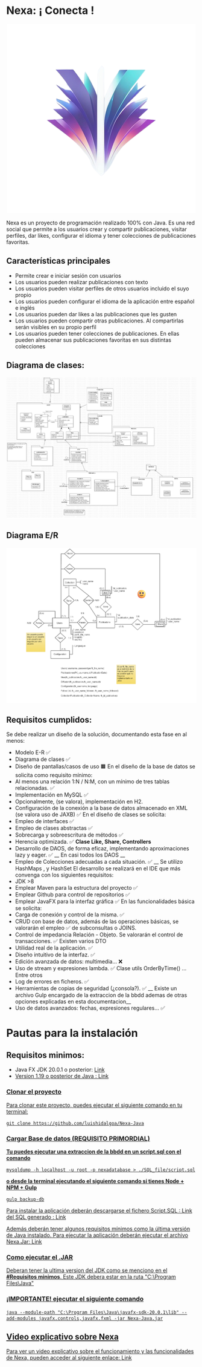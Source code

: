 # Nexa: ¡ Conecta !

<p align="center">
  <img src="https://github.com/luishidalgoa/Nexa-Java/blob/main/src/main/resources/Logo.png" alt="Logo">
</p>

Nexa es un proyecto de programación realizado 100% con Java. Es una red social que permite a los usuarios crear y compartir publicaciones, visitar perfiles, dar likes, configurar el idioma y tener colecciones de publicaciones favoritas.

## Características principales

- Permite crear e iniciar sesión con usuarios
- Los usuarios pueden realizar publicaciones con texto 
- Los usuarios pueden visitar perfiles de otros usuarios incluido el suyo propio
- Los usuarios pueden configurar el idioma de la aplicación entre español e inglés
- Los usuarios pueden dar likes a las publicaciones que les gusten
- Los usuarios pueden compartir otras publicaciones. Al compartirlas serán visibles en su propio perfil
- Los usuarios pueden tener colecciones de publicaciones. En ellas pueden almacenar sus publicaciones favoritas en sus distintas colecciones

## Diagrama de clases:

<p align="center">
  <img src="https://github.com/luishidalgoa/Nexa-Java/blob/main/src/main/resources/Main.jpg" alt="Logo">
</p>

## Diagrama E/R

<p align="center">
  <img src="https://github.com/luishidalgoa/Nexa-Java/blob/main/src/main/resources/BBDD.jpg" alt="Logo">
</p>

## Requisitos cumplidos:
Se	debe	realizar	un	diseño	de	la	solución,	documentando	esta	fase	en	al	menos:
- Modelo	E-R ✅
- Diagrama	de	clases ✅
- Diseño	de	pantallas/casos	de	uso 🟧
En	el	diseño	de	la	base	de	datos	se	solicita	como	requisito	mínimo:
- Al	menos	una	relación	1:N /	N:M,	con	un	mínimo	de	tres	tablas	relacionadas. ✅
- Implementación	en	MySQL ✅
- Opcionalmente,	(se	valora),	implementación	en	H2. 
- Configuración	de	la	conexión	a	la	base	de	datos	almacenado	en	XML	(se	valora	uso	de JAXB) ✅
En	el	diseño	de	clases	se	solicita:
- Empleo	de	interfaces ✅
- Empleo	de	clases	abstractas ✅
- Sobrecarga	y	sobreescritura	de	métodos ✅
- Herencia	optimizada. ✅ __Clase Like, Share, Controllers__
- Desarrollo	de	DAOS,	de	forma	eficaz,	implementando	aproximaciones	lazy	y	eager. ✅ __ En casi todos los DAOS __
- Empleo	de	Colecciones	adecuadas	a	cada	situación. ✅ __ Se utilizo HashMaps , y HashSet
El	desarrollo	se	realizará	en	el	IDE	que	más	convenga	con	los	siguientes	requisitos:
- JDK	>8
- Emplear	Maven	para	la	estructura	del	proyecto ✅
- Emplear	Github	para	control	de	repositorios ✅
- Emplear	JavaFX para	la	interfaz	gráfica ✅
En	las	funcionalidades	básica	se	solicita:
- Carga	de	conexión	y	control	de	la	misma. ✅
- CRUD	con	base	de	datos,	además	de	las	operaciones	básicas,	se	valorarán	el	empleo	 ✅
de	subconsultas	o	JOINS.
- Control	de	impedancia	Relación	- Objeto.	Se	valorarán	el	control	de	transacciones. ✅ Existen varios DTO
- Utilidad	real	de	la	aplicación. ✅
- Diseño	intuitivo	de	la	interfaz. ✅
- Edición	avanzada	de	datos:	multimedia… ❌
- Uso	de	stream y	expresiones	lambda. ✅ Clase utils  OrderByTime() ... Entre otros
- Log	de	errores	en	ficheros. ✅
- Herramientas	de	copias	de	seguridad	(¿consola?). ✅ __ Existe un archivo Gulp encargado de la extraccion de la bbdd ademas de otras opciones explicadas en esta documentacion__
- Uso	de	datos	avanzados:	fechas,	expresiones	regulares… ✅

# Pautas para la instalación

## Requisitos minimos:
  - Java FX JDK 20.0.1 o posterior:  <a href="https://openjfx.io/">Link
  - Version 1.19 o posterior de Java : <a href="https://www.oracle.com/java/technologies/javase/jdk19-archive-downloads.html">Link 
  
  
### Clonar el proyecto

Para clonar este proyecto, puedes ejecutar el siguiente comando en tu terminal:


```
git clone https://github.com/luishidalgoa/Nexa-Java
```

### Cargar Base de datos (REQUISITO PRIMORDIAL)

__Tu puedes ejecutar una extraccion de la bbdd en un script.sql con el comando__

```
mysqldump -h localhost -u root -p nexadatabase > ./SQL_file/script.sql
```
__o desde la terminal ejecutando el siguiente comando si tienes Node + NPM + Gulp__ 

```
gulp backup-db
```

Para instalar la aplicación deberán descargarse el fichero Script.SQL : Link del SQL generado : <a href="https://github.com/luishidalgoa/Nexa-Java/blob/main/SQL_file/script.sql">Link

Además deberán tener algunos requisitos mínimos como la última versión de Java instalado. Para ejecutar la aplicación deberán ejecutar el archivo Nexa.Jar: <a href="https://github.com/luishidalgoa/Nexa-Java/blob/main/Nexa-Java.jar">Link
   
  ### Como ejecutar el .JAR 
  Deberan tener la ultima version del JDK como se menciono en el __#Requisitos minimos__. Este JDK debera estar en la ruta 
  "C:\Program Files\Java\"
  
### ¡IMPORTANTE! ejecutar el siguiente comando 
  
   ```
  java --module-path "C:\Program Files\Java\javafx-sdk-20.0.1\lib" --add-modules javafx.controls,javafx.fxml -jar Nexa-Java.jar
  ```
  
## Video explicativo sobre Nexa

Para ver un video explicativo sobre el funcionamiento y las funcionalidades de Nexa, pueden acceder al siguiente enlace: [Link](https://youtu.be/R2uRt105Nk0)

